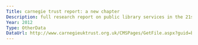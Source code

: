 ```yaml
---
Title: carnegie trust report: a new chapter
Description: full research report on public library services in the 21st century.
Year: 2012
Type: OtherData
DataUrl: http://www.carnegieuktrust.org.uk/CMSPages/GetFile.aspx?guid=b04629b2-aa09-4bd0-bc3a-9b9b04b7aba1
---
```

